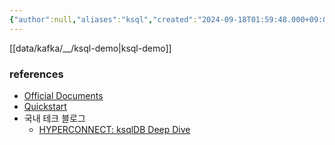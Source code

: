 ```yaml
---
{"author":null,"aliases":"ksql","created":"2024-09-18T01:59:48.000+09:00","last-updated":"2024-09-18 01:59","tags":["kafka","ksql","confluent"],"dg-publish":true,"dg-home-link":true,"dg-show-local-graph":true,"dg-show-backlinks":true,"dg-show-toc":false,"dg-show-inline-title":false,"dg-show-file-tree":false,"dg-enable-search":true,"dg-link-preview":"ture","dg-show-tags":false,"dg-pass-frontmatter":false,"priority":null,"permalink":"/data/kafka/__/ksql/","dgHomeLink":true,"dgShowBacklinks":true,"dgShowLocalGraph":true,"dgEnableSearch":true,"dgLinkPreview":"ture","dgPassFrontmatter":true,"noteIcon":""}
---
```



[[data/kafka/__/ksql-demo\|ksql-demo]]



### references
- [Official Documents](https://ksqldb.io/quickstart.html)
- [Quickstart](https://ksqldb.io/quickstart.html)
- 국내 테크 블로그
    - [HYPERCONNECT: ksqlDB Deep Dive](https://hyperconnect.github.io/2023/03/20/ksqldb-deepdive.html)
